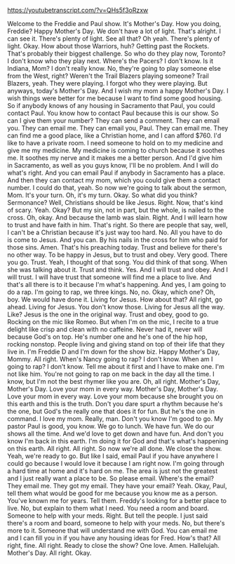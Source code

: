https://youtubetranscript.com/?v=QHs5f3oRzxw

 Welcome to the Freddie and Paul show. It's Mother's Day. How you doing, Freddie? Happy Mother's Day. We don't have a lot of light. That's alright. I can see it. There's plenty of light. See all that? Oh yeah. There's plenty of light. Okay. How about those Warriors, huh? Getting past the Rockets. That's probably their biggest challenge. So who do they play now, Toronto? I don't know who they play next. Where's the Pacers? I don't know. Is it Indiana, Mom? I don't really know. No, they're going to play someone else from the West, right? Weren't the Trail Blazers playing someone? Trail Blazers, yeah. They were playing. I forgot who they were playing. But anyways, today's Mother's Day. And I wish my mom a happy Mother's Day. I wish things were better for me because I want to find some good housing. So if anybody knows of any housing in Sacramento that Paul, you could contact Paul. You know how to contact Paul because this is our show. So can I give them your number? They can send a comment. They can email you. They can email me. They can email you, Paul. They can email me. They can find me a good place, like a Christian home, and I can afford $760. I'd like to have a private room. I need someone to hold on to my medicine and give me my medicine. My medicine is coming to church because it soothes me. It soothes my nerve and it makes me a better person. And I'd give him in Sacramento, as well as you guys know, I'll be no problem. And I will do what's right. And you can email Paul if anybody in Sacramento has a place. And then they can contact my mom, which you could give them a contact number. I could do that, yeah. So now we're going to talk about the sermon, Mom. It's your turn. Oh, it's my turn. Okay. So what did you think? Sermonance? Well, Christians should be like Jesus. Right. Now, that's kind of scary. Yeah. Okay? But my sin, not in part, but the whole, is nailed to the cross. Oh, okay. And because the lamb was slain. Right. And I will learn how to trust and have faith in him. That's right. So there are people that say, well, I can't be a Christian because it's just way too hard. No. All you have to do is come to Jesus. And you can. By his nails in the cross for him who paid for those sins. Amen. That's his preaching today. Trust and believe for there's no other way. To be happy in Jesus, but to trust and obey. Very good. There you go. Trust. Yeah, I thought of that song. You did think of that song. When she was talking about it. Trust and think. Yes. And I will trust and obey. And I will trust. I will have trust that someone will find me a place to live. And that's all there is to it because I'm what's happening. And yes, I am going to do a rap. I'm going to rap, we three kings. No, no. Okay, which one? Oh, boy. We would have done it. Living for Jesus. How about that? All right, go ahead. Living for Jesus. You don't know those. Living for Jesus all the way. Like? Jesus is the one in the original way. Trust and obey, good to go. Rocking on the mic like Romeo. But when I'm on the mic, I recite to a true delight like crisp and clean with no caffeine. Never had it, never will because God's on top. He's number one and he's one of the hip hop, rocking nonstop. People living and giving stand on top of their life that they live in. I'm Freddie D and I'm down for the show biz. Happy Mother's Day, Mommy. All right. When's Nancy going to rap? I don't know. When am I going to rap? I don't know. Tell me about it first and I have to make one. I'm not like him. You're not going to rap on me back in the day all the time. I know, but I'm not the best rhymer like you are. Oh, all right. Mother's Day, Mother's Day. Love your mom in every way. Mother's Day, Mother's Day. Love your mom in every way. Love your mom because she brought you on this earth and this is the truth. Don't you dare spurt a rhythm because he's the one, but God's the really one that does it for fun. But he's the one in command. I love my mom. Really, man. Don't you know I'm good to go. My pastor Paul is good, you know. We go to lunch. We have fun. We do our shows all the time. And we'd love to get down and have fun. And don't you know I'm back in this earth. I'm doing it for God and that's what's happening on this earth. All right. All right. So now we're all done. We close the show. Yeah, we're ready to go. But like I said, email Paul if you have anywhere I could go because I would love it because I am right now. I'm going through a hard time at home and it's hard on me. The area is just not the greatest and I just really want a place to be. So please email. Where's the email? They email me. They got my email. They have your email? Yeah. Okay, Paul, tell them what would be good for me because you know me as a person. You've known me for years. Tell them. Freddy's looking for a better place to live. No, but explain to them what I need. You need a room and board. Someone to help with your meds. Right. But tell the people. I just said there's a room and board, someone to help with your meds. No, but there's more to it. Someone that will understand me with God. You can email me and I can fill you in if you have any housing ideas for Fred. How's that? All right, fine. All right. Ready to close the show? One love. Amen. Hallelujah. Mother's Day. All right. Okay.